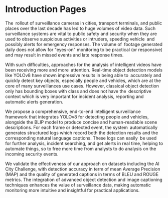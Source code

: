 # Introduction Pages
The rollout of surveillance cameras in cities, transport terminals, and public places over the last decade has led to huge volumes of video data. Such surveillance systems are vital to public safety and security when they are used to observe suspicious activities or intruders, speeding vehicle and possibly alerts for emergency responses. The volume of footage generated daily does not allow for "eyes-on" monitoring to be practical (or responsive) and may result in missed events and late response times.

With such difficulties, approaches for the analysis of intelligent videos have been receiving more and more attention. Real-time object detection models like YOLOv8 have shown impressive results in being able to accurately and quickly detect key objects, especially people and vehicles, which are at the core of many surveillances use cases. However, classical object detection only has bounding boxes with class and does not have the descriptive context which is very important for incident analysis, reporting and automatic alerts generation.

We propose a comprehensive, end-to-end intelligent surveillance framework that integrates YOLOv8 for detecting people and vehicles, alongside the BLIP model to produce concise and human-readable scene descriptions. For each frame or detected event, the system automatically generates structured logs which record both the detection results and the corresponding natural language captions. These logs can easily be used for further analysis, incident searching, and get alerts in real time, helping to automate things, so to free more time from analysts to do analysis on the incoming security events.

We validate the effectiveness of our approach on datasets including the AI City Challenge, with detection accuracy in term of mean Average Precision (MAP) and the quality of generated captions in terms of BLEU and ROUGE metrics. The integration of advanced object detection and image captioning techniques enhances the value of surveillance data, making automatic monitoring more intuitive and insightful for practical applications.




